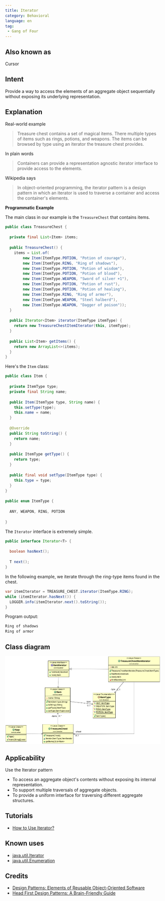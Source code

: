 ```yaml
---
title: Iterator
category: Behavioral
language: en
tag:
 - Gang of Four
---
```


## Also known as

Cursor

## Intent
Provide a way to access the elements of an aggregate object sequentially without exposing its 
underlying representation.

## Explanation

Real-world example

> Treasure chest contains a set of magical items. There multiple types of items such as rings, 
> potions, and weapons. The items can be browsed by type using an iterator the treasure chest 
> provides. 

In plain words

> Containers can provide a representation agnostic iterator interface to provide access to the 
> elements. 

Wikipedia says

> In object-oriented programming, the iterator pattern is a design pattern in which an iterator is 
> used to traverse a container and access the container's elements.

**Programmatic Example**

The main class in our example is the `TreasureChest` that contains items.

```java
public class TreasureChest {

  private final List<Item> items;

  public TreasureChest() {
    items = List.of(
        new Item(ItemType.POTION, "Potion of courage"),
        new Item(ItemType.RING, "Ring of shadows"),
        new Item(ItemType.POTION, "Potion of wisdom"),
        new Item(ItemType.POTION, "Potion of blood"),
        new Item(ItemType.WEAPON, "Sword of silver +1"),
        new Item(ItemType.POTION, "Potion of rust"),
        new Item(ItemType.POTION, "Potion of healing"),
        new Item(ItemType.RING, "Ring of armor"),
        new Item(ItemType.WEAPON, "Steel halberd"),
        new Item(ItemType.WEAPON, "Dagger of poison"));
  }

  public Iterator<Item> iterator(ItemType itemType) {
    return new TreasureChestItemIterator(this, itemType);
  }

  public List<Item> getItems() {
    return new ArrayList<>(items);
  }
}
```

Here's the `Item` class:

```java
public class Item {

  private ItemType type;
  private final String name;

  public Item(ItemType type, String name) {
    this.setType(type);
    this.name = name;
  }

  @Override
  public String toString() {
    return name;
  }

  public ItemType getType() {
    return type;
  }

  public final void setType(ItemType type) {
    this.type = type;
  }
}

public enum ItemType {

  ANY, WEAPON, RING, POTION

}
```

The `Iterator` interface is extremely simple.

```java
public interface Iterator<T> {

  boolean hasNext();

  T next();
}
```

In the following example, we iterate through the ring-type items found in the chest. 

```java
var itemIterator = TREASURE_CHEST.iterator(ItemType.RING);
while (itemIterator.hasNext()) {
  LOGGER.info(itemIterator.next().toString());
}
```

Program output:

```java
Ring of shadows
Ring of armor
```

## Class diagram

![alt text](./etc/iterator_1.png "Iterator")

## Applicability

Use the Iterator pattern

* To access an aggregate object's contents without exposing its internal representation.
* To support multiple traversals of aggregate objects.
* To provide a uniform interface for traversing different aggregate structures.

## Tutorials

* [How to Use Iterator?](http://www.tutorialspoint.com/java/java_using_iterator.htm)

## Known uses

* [java.util.Iterator](http://docs.oracle.com/javase/8/docs/api/java/util/Iterator.html)
* [java.util.Enumeration](http://docs.oracle.com/javase/8/docs/api/java/util/Enumeration.html)

## Credits

* [Design Patterns: Elements of Reusable Object-Oriented Software](https://www.amazon.com/gp/product/0201633612/ref=as_li_tl?ie=UTF8&camp=1789&creative=9325&creativeASIN=0201633612&linkCode=as2&tag=javadesignpat-20&linkId=675d49790ce11db99d90bde47f1aeb59)
* [Head First Design Patterns: A Brain-Friendly Guide](https://www.amazon.com/gp/product/0596007124/ref=as_li_tl?ie=UTF8&camp=1789&creative=9325&creativeASIN=0596007124&linkCode=as2&tag=javadesignpat-20&linkId=6b8b6eea86021af6c8e3cd3fc382cb5b)
